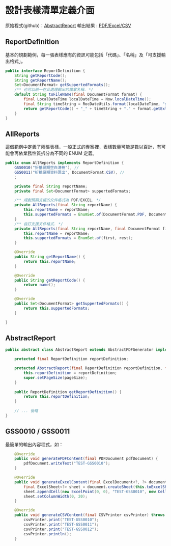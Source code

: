 #  設計表樣清單定義介面


原始程式(github)：[AbstractReport](https://github.com/tcf625/ude-reports/tree/master/ude-report-sample/src/main/java/ude/report/sample/ch01)
輸出結果 : [PDF/Excel/CSV](https://github.com/tcf625/ude-reports/tree/master/sample-output/ch01)




## ReportDefinition 

基本的規劃範例，每一張表樣應有的資訊可能包括「代碼」、「名稱」及「可支援輸出格式」。

``` java
public interface ReportDefinition {
    String getReportCode(); 
    String getReportName();
    Set<DocumentFormat> getSuppertedFormats();
    /** 也可以統一在此處理輸出的檔案名稱. */
    default String toFileName(final DocumentFormat format) {
        final LocalDateTime localDateTime = Now.localDateTime();
        final String timeString = RocDateUtils.format(localDateTime, "yyyMMddhms");
        return getReportCode() + "_" + timeString + "." + format.getExtFileName();
    }
}
```

##  AllReports

這個範例中定義了兩張表樣，一般正式的專案裡，表樣數量可能是數以百計，有可能會再依業務性質拆分為不同的 ENUM 定義。

``` java
public enum AllReports implements ReportDefinition {
    GSS0010("折抵役期空白清冊"), //
    GSS0011("折抵役期資料匯出", DocumentFormat.CSV), //
    ;

    private final String reportName;
    private final Set<DocumentFormat> suppertedFormats;

    /** 規劃預期支援的文件格式為 PDF/EXCEL. */
    private AllReports(final String reportName) {
        this.reportName = reportName;
        this.suppertedFormats = EnumSet.of(DocumentFormat.PDF, DocumentFormat.EXCEL);
    }
    /** 自訂支援文件格式. */ 
    private AllReports(final String reportName, final DocumentFormat first, final DocumentFormat... rest) {
        this.reportName = reportName;
        this.suppertedFormats = EnumSet.of(first, rest);
    }

    @Override
    public String getReportName() {
        return this.reportName;
    }

    @Override
    public String getReportCode() {
        return name();
    }

    @Override
    public Set<DocumentFormat> getSuppertedFormats() {
        return this.suppertedFormats;
    }

}
```

## AbstractReport



``` java
public abstract class AbstractReport extends AbstractPDFGenerator implements ExcelGenerator, CSVGenerator {

    protected final ReportDefinition reportDefinition;

    protected AbstractReport(final ReportDefinition reportDefinition, final Rectangle pageSize) {
        this.reportDefinition = reportDefinition;
        super.setPageSize(pageSize);
    }
    
    public ReportDefinition getReportDefinition() {
        return this.reportDefinition;
    }
    
    // ... 後略
}
```

## GSS0010 / GSS0011

最簡單的輸出內容程式，如：

``` java 
    @Override
    public void generatePDFContent(final PDFDocument pdfDocument) {
        pdfDocument.writeText("TEST-GSS0010");
    }

    @Override
    public void generateExcelContent(final ExcelDocument<?, ?> document) {
        final ExcelSheet<?> sheet = document.createSheet(this.toExcelSheetName());
        sheet.appendCell(new ExcelPoint(0, 0), "TEST-GSS0010", new CellFormat(Border.BOX));
        sheet.setColumnWidth(0, 20);
    }

    @Override
    public void generateCSVContent(final CSVPrinter csvPrinter) throws IOException {
        csvPrinter.print("TEST-GSS0010");
        csvPrinter.print("TEST-GSS0011");
        csvPrinter.print("TEST-GSS0012");
        csvPrinter.println();
    }
```









